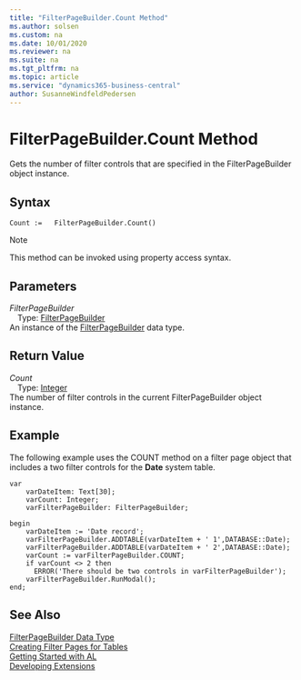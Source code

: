 ```yaml
---
title: "FilterPageBuilder.Count Method"
ms.author: solsen
ms.custom: na
ms.date: 10/01/2020
ms.reviewer: na
ms.suite: na
ms.tgt_pltfrm: na
ms.topic: article
ms.service: "dynamics365-business-central"
author: SusanneWindfeldPedersen
---
```

[//]: # (START>DO_NOT_EDIT)
[//]: # (IMPORTANT:Do not edit any of the content between here and the END>DO_NOT_EDIT.)
[//]: # (Any modifications should be made in the .xml files in the ModernDev repo.)
# FilterPageBuilder.Count Method
Gets the number of filter controls that are specified in the FilterPageBuilder object instance.


## Syntax
```
Count :=   FilterPageBuilder.Count()
```
> [!NOTE]  
> This method can be invoked using property access syntax.  

## Parameters
*FilterPageBuilder*  
&emsp;Type: [FilterPageBuilder](filterpagebuilder-data-type.md)  
An instance of the [FilterPageBuilder](filterpagebuilder-data-type.md) data type.  

## Return Value
*Count*  
&emsp;Type: [Integer](../integer/integer-data-type.md)  
The number of filter controls in the current FilterPageBuilder object instance.  


[//]: # (IMPORTANT: END>DO_NOT_EDIT)

## Example  
 The following example uses the COUNT method on a filter page object that includes a two filter controls for the **Date** system table.  
 
```
var
    varDateItem: Text[30];  
    varCount: Integer;  
    varFilterPageBuilder: FilterPageBuilder;

begin 
    varDateItem := 'Date record';  
    varFilterPageBuilder.ADDTABLE(varDateItem + ' 1',DATABASE::Date);  
    varFilterPageBuilder.ADDTABLE(varDateItem + ' 2',DATABASE::Date);  
    varCount := varFilterPageBuilder.COUNT;  
    if varCount <> 2 then   
      ERROR('There should be two controls in varFilterPageBuilder');
    varFilterPageBuilder.RunModal();  
end; 
```  

## See Also
[FilterPageBuilder Data Type](filterpagebuilder-data-type.md)  
[Creating Filter Pages for Tables](../../devenv-filter-pages-for-filtering-tables.md)  
[Getting Started with AL](../../devenv-get-started.md)  
[Developing Extensions](../../devenv-dev-overview.md)